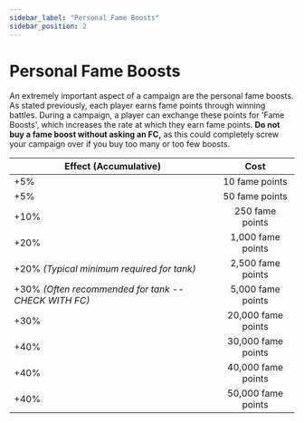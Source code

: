 ```yaml
---
sidebar_label: "Personal Fame Boosts"
sidebar_position: 2
---
```


# Personal Fame Boosts

An extremely important aspect of a campaign are the personal fame boosts. As stated previously, each player earns fame points through winning battles. During a campaign, a player can exchange these points for 'Fame Boosts', which increases the rate at which they earn fame points. **Do not buy a fame boost without asking an FC,** as this could completely screw your campaign over if you buy too many or too few boosts.

| Effect (Accumulative)        |      Cost         |
| ------------- |:-------------:|
| +5%     | 10 fame points |
| +5%     | 50 fame points |
| +10% | 250 fame points |
| +20%     | 1,000 fame points |
| +20% *(Typical minimum required for tank)*    | 2,500 fame points |
| +30% *(Often recommended for tank -- CHECK WITH FC)* | 5,000 fame points |
| +30% | 20,000 fame points |
| +40% | 30,000 fame points |
| +40% | 40,000 fame points |
| +40% | 50,000 fame points |
